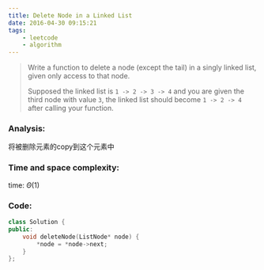```yaml
---
title: Delete Node in a Linked List
date: 2016-04-30 09:15:21
tags: 
    - leetcode
    - algorithm
---
```

>Write a function to delete a node (except the tail) in a singly linked list, given only access to that node.
>
>Supposed the linked list is `1 -> 2 -> 3 -> 4` and you are given the third node with value `3`, the linked list should become `1 -> 2 -> 4` after calling your function.

### Analysis:
将被删除元素的copy到这个元素中
### Time and space complexity:
time: $\Theta (1)$
### Code:
```cpp
class Solution {
public:
    void deleteNode(ListNode* node) {
        *node = *node->next;
    }
};
```